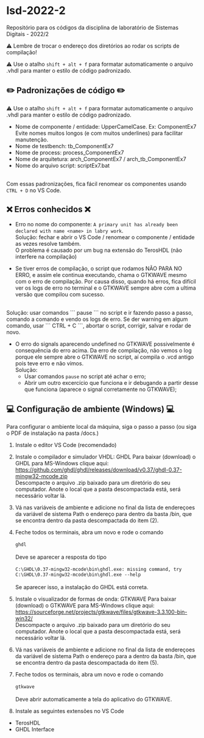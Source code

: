 # lsd-2022-2
Repositório para os códigos da disciplina de laboratório de Sistemas Digitais - 2022/2

:warning: Lembre de trocar o endereço dos diretórios ao rodar os scripts de compilação!

:warning: Use o atalho ``` shift + alt + f ``` para formatar automaticamente o arquivo .vhdl para manter o estilo de código padronizado.

## :pencil2:  Padronizações de código :pencil2:

:warning: Use o atalho ``` shift + alt + f ``` para formatar automaticamente o arquivo .vhdl para manter o estilo de código padronizado.

- Nome de componente / entidade: UpperCamelCase. Ex: ComponentEx7 <br />
    Evite nomes muitos longos (e com muitos underlines) para facilitar manutenção.
- Nome de testbench: tb_ComponentEx7
- Nome de process: process_ComponentEx7
- Nome de arquitetura: arch_ComponentEx7 / arch_tb_ComponentEx7
- Nome do arquivo script: scriptEx7.bat

<br />Com essas padronizações, fica fácil renomear os componentes usando ``` CTRL + D ``` no VS Code.

## :x:  Erros conhecidos :x:

- Erro no nome do componente: ``` A primary unit has already been declared with name <name> in labry work ```.
<br /> Solução: fechar e abrir o VS Code / renomear o componente / entidade as vezes resolve também.
<br /> O problema é causado por um bug na extensão do TerosHDL (não interfere na compilação)

- Se tiver erros de compilação, o script que rodamos NÃO PARA NO ERRO, e assim ele continua executando, chama o 
GTKWAVE mesmo com o erro de compilação. Por causa disso, quando há erros, fica difícil ver os logs de erro no terminal
e o GTKWAVE sempre abre com a ultima versão que compilou com sucesso.
<br />
Solução: usar comandos ``` pause ``` no script e ir fazendo passo a passo, comando a comando e vendo os logs de erro. Se
der warning em algum comando, usar ``` CTRL + C ```, abortar o script, corrigir, salvar e rodar de novo.

- O erro do signals aparecendo undefined no GTKWAVE possivelmente é consequência do erro acima. Da erro de compilação, não vemos o log porque ele sempre abre o GTKWAVE no script, aí compila o .vcd antigo pois teve erro e não vimos.
<br /> Solução:
    - Usar comandos  ``` pause ``` no script até achar o erro;
    - Abrir um outro excercício que funciona e ir debugando a partir desse que funciona (aparece o signal corretamente no GTKWAVE);

## :computer:  Configuração de ambiente (Windows) :computer:

Para configurar o ambiente local da máquina, siga o passo a passo
(ou siga o PDF de instalação na pasta /docs.)

1) Instale o editor VS Code (recomendado)

2) Instale o compilador e simulador VHDL: GHDL
Para baixar (download) o GHDL para MS-Windows clique aqui:
<br />  https://github.com/ghdl/ghdl/releases/download/v0.37/ghdl-0.37-mingw32-mcode.zip <br />
Descompacte o arquivo .zip baixado para um diretório do seu computador.
Anote o local que a pasta descompactada está, será necessário voltar lá.

3) Vá nas variáveis de ambiente e adicione no final da lista de endereçoes da variável de sistema Path o endereço para dentro da basta /bin, que se encontra dentro da pasta descompactada do item (2).

4) Feche todos os terminais, abra um novo e rode o comando 
<br /> <br /> ``` ghdl ``` <br /> <br />
 Deve se aparecer a resposta do tipo 
<br /> <br /> ```C:\GHDL\0.37-mingw32-mcode\bin\ghdl.exe: missing command, try C:\GHDL\0.37-mingw32-mcode\bin\ghdl.exe --help ``` <br /> <br /> 
Se aparecer isso, a instalação do GHDL está correta.


5) Instale o visualizador de formas de onda: GTKWAVE
Para baixar (download) o GTKWAVE para MS-Windows clique aqui:
<br /> https://sourceforge.net/projects/gtkwave/files/gtkwave-3.3.100-bin-win32/ <br />
Descompacte o arquivo .zip baixado para um diretório do seu computador.
Anote o local que a pasta descompactada está, será necessário voltar lá.

6) Vá nas variáveis de ambiente e adicione no final da lista de endereçoes da variável de sistema Path o endereço para a dentro da basta /bin, que se encontra dentro da pasta descompactada do item (5).

7) Feche todos os terminais, abra um novo e rode o comando
<br /> <br /> ``` gtkwave ``` <br /> <br />
Deve abrir automaticamente a tela do aplicativo do GTKWAVE.

8) Instale as seguintes extensões no VS Code
- TerosHDL
- GHDL Interface



